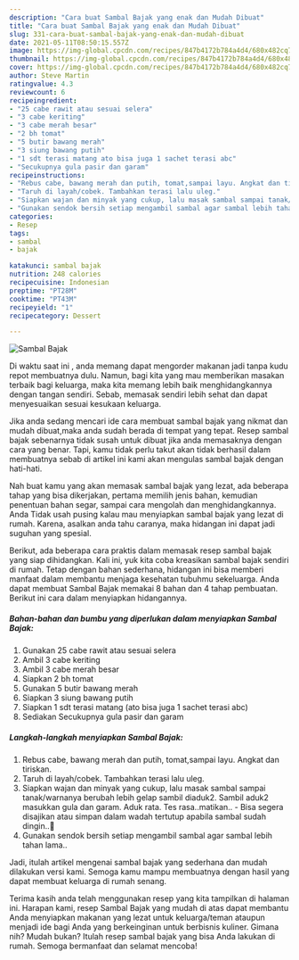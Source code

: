 ```yaml
---
description: "Cara buat Sambal Bajak yang enak dan Mudah Dibuat"
title: "Cara buat Sambal Bajak yang enak dan Mudah Dibuat"
slug: 331-cara-buat-sambal-bajak-yang-enak-dan-mudah-dibuat
date: 2021-05-11T08:50:15.557Z
image: https://img-global.cpcdn.com/recipes/847b4172b784a4d4/680x482cq70/sambal-bajak-foto-resep-utama.jpg
thumbnail: https://img-global.cpcdn.com/recipes/847b4172b784a4d4/680x482cq70/sambal-bajak-foto-resep-utama.jpg
cover: https://img-global.cpcdn.com/recipes/847b4172b784a4d4/680x482cq70/sambal-bajak-foto-resep-utama.jpg
author: Steve Martin
ratingvalue: 4.3
reviewcount: 6
recipeingredient:
- "25 cabe rawit atau sesuai selera"
- "3 cabe keriting"
- "3 cabe merah besar"
- "2 bh tomat"
- "5 butir bawang merah"
- "3 siung bawang putih"
- "1 sdt terasi matang ato bisa juga 1 sachet terasi abc"
- "Secukupnya gula pasir dan garam"
recipeinstructions:
- "Rebus cabe, bawang merah dan putih, tomat,sampai layu. Angkat dan tiriskan."
- "Taruh di layah/cobek. Tambahkan terasi lalu uleg."
- "Siapkan wajan dan minyak yang cukup, lalu masak sambal sampai tanak/warnanya berubah lebih gelap sambil diaduk2. Sambil aduk2 masukkan gula dan garam. Aduk rata. Tes rasa..matikan.. Bisa segera disajikan atau simpan dalam wadah tertutup apabila sambal sudah dingin..🤤"
- "Gunakan sendok bersih setiap mengambil sambal agar sambal lebih tahan lama.."
categories:
- Resep
tags:
- sambal
- bajak

katakunci: sambal bajak 
nutrition: 248 calories
recipecuisine: Indonesian
preptime: "PT28M"
cooktime: "PT43M"
recipeyield: "1"
recipecategory: Dessert

---
```



![Sambal Bajak](https://img-global.cpcdn.com/recipes/847b4172b784a4d4/680x482cq70/sambal-bajak-foto-resep-utama.jpg)

Di waktu  saat ini , anda memang dapat mengorder makanan jadi tanpa kudu repot membuatnya dulu. Namun, bagi kita yang mau memberikan masakan terbaik bagi keluarga, maka kita memang lebih baik menghidangkannya dengan tangan sendiri. Sebab, memasak sendiri lebih sehat dan dapat menyesuaikan sesuai kesukaan keluarga.

Jika anda sedang mencari ide cara membuat sambal bajak yang nikmat dan mudah dibuat,maka anda sudah berada di tempat yang tepat. Resep sambal bajak  sebenarnya tidak susah untuk dibuat jika anda memasaknya dengan cara yang benar. Tapi, kamu tidak perlu takut akan tidak berhasil dalam membuatnya 
sebab di artikel ini kami akan mengulas sambal bajak dengan hati-hati.  



Nah buat kamu yang akan memasak sambal bajak yang lezat, ada beberapa tahap yang bisa dikerjakan, pertama memilih jenis bahan, kemudian penentuan bahan segar, sampai cara mengolah dan menghidangkannya. Anda Tidak usah pusing kalau mau menyiapkan sambal bajak yang lezat di rumah. Karena, asalkan anda  tahu caranya, maka hidangan ini dapat jadi suguhan yang spesial.

Berikut, ada beberapa cara praktis  dalam memasak resep sambal bajak yang siap dihidangkan. Kali ini, yuk kita coba kreasikan sambal bajak sendiri di rumah. Tetap dengan bahan sederhana, hidangan ini bisa memberi manfaat dalam membantu menjaga kesehatan tubuhmu sekeluarga. Anda dapat membuat Sambal Bajak memakai 8 bahan dan 4 tahap pembuatan. Berikut ini cara dalam menyiapkan hidangannya.

<!--inarticleads1-->

##### Bahan-bahan dan bumbu yang diperlukan dalam menyiapkan Sambal Bajak:

1. Gunakan 25 cabe rawit atau sesuai selera
1. Ambil 3 cabe keriting
1. Ambil 3 cabe merah besar
1. Siapkan 2 bh tomat
1. Gunakan 5 butir bawang merah
1. Siapkan 3 siung bawang putih
1. Siapkan 1 sdt terasi matang (ato bisa juga 1 sachet terasi abc)
1. Sediakan Secukupnya gula pasir dan garam




<!--inarticleads2-->

##### Langkah-langkah menyiapkan Sambal Bajak:

1. Rebus cabe, bawang merah dan putih, tomat,sampai layu. Angkat dan tiriskan.
1. Taruh di layah/cobek. Tambahkan terasi lalu uleg.
1. Siapkan wajan dan minyak yang cukup, lalu masak sambal sampai tanak/warnanya berubah lebih gelap sambil diaduk2. Sambil aduk2 masukkan gula dan garam. Aduk rata. Tes rasa..matikan.. - Bisa segera disajikan atau simpan dalam wadah tertutup apabila sambal sudah dingin..🤤
1. Gunakan sendok bersih setiap mengambil sambal agar sambal lebih tahan lama..




Jadi, itulah artikel mengenai  sambal bajak  yang sederhana dan mudah dilakukan versi kami. Semoga kamu mampu membuatnya dengan hasil yang dapat membuat keluarga di rumah senang. 

Terima kasih anda telah menggunakan resep yang kita tampilkan di halaman ini. Harapan kami, resep  Sambal Bajak yang mudah di atas dapat membantu Anda menyiapkan makanan yang lezat untuk keluarga/teman ataupun menjadi ide bagi Anda yang berkeinginan untuk berbisnis kuliner. Gimana nih? Mudah bukan? Itulah resep sambal bajak yang bisa Anda lakukan di rumah. Semoga bermanfaat dan selamat mencoba!

